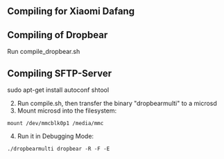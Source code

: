 ## Compiling for Xiaomi Dafang


## Compiling of Dropbear

Run compile_dropbear.sh

## Compiling SFTP-Server

sudo apt-get install autoconf shtool


2. Run compile.sh, then transfer the binary "dropbearmulti" to a microsd
3. Mount microsd into the filesystem: 
```
mount /dev/mmcblk0p1 /media/mmc
```
4. Run it in Debugging Mode:
```
./dropbearmulti dropbear -R -F -E 

